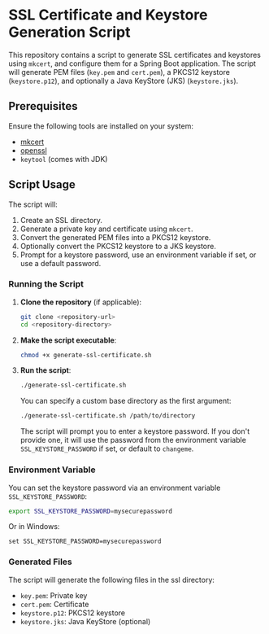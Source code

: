# SSL Certificate and Keystore Generation Script

This repository contains a script to generate SSL certificates and keystores using `mkcert`, and configure them for a Spring Boot application. The script will generate PEM files (`key.pem` and `cert.pem`), a PKCS12 keystore (`keystore.p12`), and optionally a Java KeyStore (JKS) (`keystore.jks`).

## Prerequisites

Ensure the following tools are installed on your system:
- [mkcert](https://github.com/FiloSottile/mkcert)
- [openssl](https://www.openssl.org/)
- `keytool` (comes with JDK)

## Script Usage

The script will:
1. Create an SSL directory.
2. Generate a private key and certificate using `mkcert`.
3. Convert the generated PEM files into a PKCS12 keystore.
4. Optionally convert the PKCS12 keystore to a JKS keystore.
5. Prompt for a keystore password, use an environment variable if set, or use a default password.

### Running the Script

1. **Clone the repository** (if applicable):

    ```sh
    git clone <repository-url>
    cd <repository-directory>
    ```

2. **Make the script executable**:

    ```sh
    chmod +x generate-ssl-certificate.sh
    ```

3. **Run the script**:

    ```sh
    ./generate-ssl-certificate.sh
    ```

   You can specify a custom base directory as the first argument:

    ```sh
    ./generate-ssl-certificate.sh /path/to/directory
    ```

   The script will prompt you to enter a keystore password. If you don't provide one, it will use the password from the environment variable `SSL_KEYSTORE_PASSWORD` if set, or default to `changeme`.

### Environment Variable

You can set the keystore password via an environment variable `SSL_KEYSTORE_PASSWORD`:

```sh
export SSL_KEYSTORE_PASSWORD=mysecurepassword
```

Or in Windows:

```shell
set SSL_KEYSTORE_PASSWORD=mysecurepassword
```
### Generated Files
The script will generate the following files in the ssl directory:

- `key.pem`: Private key
- `cert.pem`: Certificate
- `keystore.p12`: PKCS12 keystore
- `keystore.jks`: Java KeyStore (optional)
